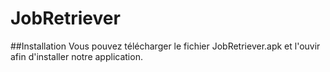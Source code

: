 # JobRetriever
##Installation
Vous pouvez télécharger le fichier JobRetriever.apk et l'ouvir afin d'installer notre application.
